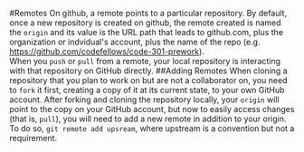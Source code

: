 #Remotes
On github, a remote points to a particular repository. By default, once a new repository is created on github, the remote created is named the `origin` and its value is the URL path that leads to github.com, plus the organization or indvidual's account, plus the name of the repo (e.g. https://github.com/codefellows/code-301-prework).  
When you `push` or `pull` from a remote, your local repository is interacting with that repository on GitHub directly.
##Adding Remotes
When cloning a repository that you plan to work on but are not a collaborator on, you need to `fork` it first, creating a copy of it at its current state, to your own GitHub account. After forking and cloning the repository locally, your `origin` will point to the copy on your GitHub account, but now to easily access changes (that is, `pull`), you will need to add a new remote in addition to your origin.  
To do so, `git remote add upsream`, where upstream is a convention but not a requirement.
```sh
```
